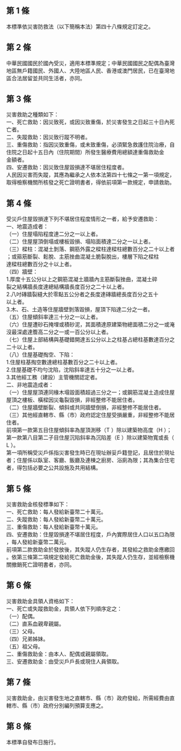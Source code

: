 第 1 條
-------
本標準依災害防救法（以下簡稱本法）第四十八條規定訂定之。

第 2 條
-------
中華民國國民於國內受災，適用本標準規定；中華民國國民之配偶為臺灣  
地區無戶籍國民、外國人、大陸地區人民、香港或澳門居民，已在臺灣地  
區合法居留並共同生活者，亦同。

第 3 條
-------
災害救助之種類如下：  
一、死亡救助：因災致死，或因災致重傷，於災害發生之日起三十日內死  
    亡者。  
二、失蹤救助：因災致行蹤不明者。  
三、重傷救助：指因災致重傷，或未致重傷，必須緊急救護住院治療，自  
    住院之日起十五日內（住院期間）所發生醫療費用總額達重傷救助金  
    金額者。  
四、安遷救助：因災致住屋毀損達不堪居住程度者。  
人民因災害而失蹤，其應為繼承之人依本法第四十七條之一第一項規定，  
取得檢察機關所核發之死亡證明書者，得依前項第一款規定，申請救助。

第 4 條
-------
受災戶住屋毀損達下列不堪居住程度情形之一者，給予安遷救助：  
一、地震造成者：  
（一）住屋塌陷程度達二分之一以上者。  
（二）住屋屋頂倒塌或樓板毀損、塌陷面積達二分之一以上者。  
（三）樑柱：混凝土剝落、鋼筋外露之樑柱達樑柱總數百分之二十以上者  
      ；或箍筋斷裂、鬆脫、主筋挫曲混凝土脆裂脫出，樓層下陷之樑柱  
      達樑柱總數百分之十以上者。  
（四）牆壁：  
      1.厚度十五公分以上之鋼筋混凝土牆牆內主筋斷裂挫曲，混凝土碎  
        裂之結構牆長度達總結構牆長度百分之二十以上者。  
      2.八吋磚牆裂縫大於零點五公分者之長度達磚牆總長度百分之五十  
        以上者。  
      3.木、石、土造等住屋牆壁剝落毀損，屋頂下陷達二分之一者。  
（五）住屋傾斜率達三十分之一以上者。  
（六）住屋遭砂石掩埋或積砂泥，其面積達原建築物總面積二分之一或淹  
      沒最深處達簷高二分之一或一百公分以上者。  
（七）住屋上部結構與基礎錯開達五公分以上之柱基占總柱基數達百分之  
      二十以上者。  
（八）住屋基礎掏空、下陷：  
      1.住屋柱基掏空數達總柱基數百分之二十以上者。  
      2.住屋基礎不均勻沈陷，沈陷斜率達五十分之一以上者。  
      3.其他經工務（建設）主管機關認定者。  
二、非地震造成者：  
（一）住屋屋頂連同椽木塌毀面積超過三分之一；或鋼筋混凝土造成住屋  
      屋頂之樓板、橫樑因災龜裂毀損，非經整修不能居住者。  
（二）住屋牆壁斷裂、傾斜或共同牆壁倒損，非經整修不能居住者。  
（三）其他經直轄市、縣（市）政府認定住屋受損嚴重，非經整修不能居  
      住者。  
前項第一款第五目住屋傾斜率為屋頂測移（T ）除以建築物高度（H ）；  
第一款第八目第二子目住屋沉陷斜率為沉陷差（E ）除以建築物寬或長（  
L ）。  
第一項所稱受災戶係指災害發生時已在現址辦妥戶籍登記，且居住於現址  
者；住屋係以臥室、客廳、飯廳及連棟之廚房、浴廁為限；其為集合住宅  
者，得包括必要之公共設施及共用結構。

第 5 條
-------
災害救助金核發標準如下：  
一、死亡救助：每人發給新臺幣二十萬元。  
二、失蹤救助：每人發給新臺幣二十萬元。  
三、重傷救助：每人發給新臺幣十萬元。  
四、安遷救助：住屋毀損達不堪居住程度，戶內實際居住人口以五口為限  
    ，每人發給新臺幣二萬元。  
前項第二款救助金於發放後，其失蹤人仍生存者，其發給之救助金應繳回  
。依第三條第二項規定發給死亡救助金後，其失蹤人仍生存，並經檢察機  
關撤銷死亡證明書者，亦同。

第 6 條
-------
災害救助金具領人資格如下：  
一、死亡或失蹤救助金，具領人依下列順序定之：  
（一）配偶。  
（二）直系血親卑親屬。  
（三）父母。  
（四）兄弟姊妹。  
（五）祖父母。  
二、重傷救助金：由本人、配偶或親屬領取。  
三、安遷救助金：由受災戶戶長或現住人員領取。

第 7 條
-------
災害救助金，由災害發生地之直轄市、縣（市）政府發給，所需經費由直  
轄市、縣（市）政府分別編列預算支應之。

第 8 條
-------
本標準自發布日施行。

